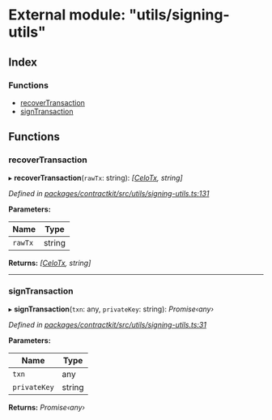 # External module: "utils/signing-utils"

## Index

### Functions

* [recoverTransaction](_utils_signing_utils_.md#recovertransaction)
* [signTransaction](_utils_signing_utils_.md#signtransaction)

## Functions

###  recoverTransaction

▸ **recoverTransaction**(`rawTx`: string): *[[CeloTx](../interfaces/_utils_tx_signing_.celotx.md), string]*

*Defined in [packages/contractkit/src/utils/signing-utils.ts:131](https://github.com/celo-org/celo-monorepo/blob/6049da1fa/packages/contractkit/src/utils/signing-utils.ts#L131)*

**Parameters:**

Name | Type |
------ | ------ |
`rawTx` | string |

**Returns:** *[[CeloTx](../interfaces/_utils_tx_signing_.celotx.md), string]*

___

###  signTransaction

▸ **signTransaction**(`txn`: any, `privateKey`: string): *Promise‹any›*

*Defined in [packages/contractkit/src/utils/signing-utils.ts:31](https://github.com/celo-org/celo-monorepo/blob/6049da1fa/packages/contractkit/src/utils/signing-utils.ts#L31)*

**Parameters:**

Name | Type |
------ | ------ |
`txn` | any |
`privateKey` | string |

**Returns:** *Promise‹any›*
